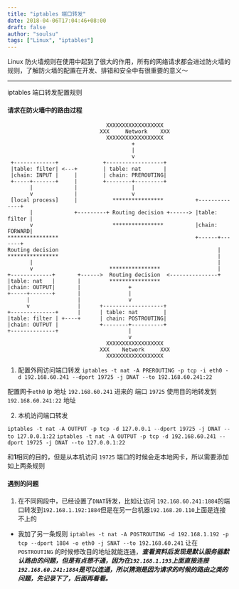 ```yaml
---
title: "iptables 端口转发"
date: 2018-04-06T17:04:46+08:00
draft: false
author: "soulsu"
tags: ["Linux", "iptables"]
---
```


Linux 防火墙规则在使用中起到了很大的作用，所有的网络请求都会进过防火墙的规则，了解防火墙的配置在开发、排错和安全中有很重要的意义～

<!--more-->

---

iptables 端口转发配置规则

#### 请求在防火墙中的路由过程

```
                               XXXXXXXXXXXXXXXXXX
                             XXX     Network    XXX
                               XXXXXXXXXXXXXXXXXX
                                       +
                                       |
                                       v
 +-------------+              +------------------+
 |table: filter| <---+        | table: nat       |
 |chain: INPUT |     |        | chain: PREROUTING|
 +-----+-------+     |        +--------+---------+
       |             |                 |
       v             |                 v
 [local process]     |           ****************          +--------------+
       |             +---------+ Routing decision +------> |table: filter |
       v                         ****************          |chain: FORWARD|
****************                                           +------+-------+
Routing decision                                                  |
****************                                                  |
       |                                                          |
       v                        ****************                  |
+-------------+       +------>  Routing decision  <---------------+
|table: nat   |       |         ****************
|chain: OUTPUT|       |               +
+-----+-------+       |               |
      |               |               v
      v               |      +-------------------+
+--------------+      |      | table: nat        |
|table: filter | +----+      | chain: POSTROUTING|
|chain: OUTPUT |             +--------+----------+
+--------------+                      |
                                      v
                               XXXXXXXXXXXXXXXXXX
                             XXX    Network     XXX
                               XXXXXXXXXXXXXXXXXX
```

1. 配置外网访问端口转发
`iptables -t nat -A PREROUTING -p tcp -i eth0 -d 192.168.60.241 --dport 19725 -j DNAT --to 192.168.60.241:22`

配置网卡`eth0` ip 地址 `192.168.60.241` 进来的 端口 `19725` 使用目的地转发到 `192.168.60.241:22` 地址

2. 本机访问端口转发

`iptables -t nat -A OUTPUT -p tcp -d 127.0.0.1 --dport 19725 -j DNAT --to 127.0.0.1:22`
`iptables -t nat -A OUTPUT -p tcp -d 192.168.60.241 --dport 19725 -j DNAT --to 127.0.0.1:22`

和**1**相同的目的，但是从本机访问 `19725` 端口的时候会走本地网卡，所以需要添加如上两条规则

#### 遇到的问题

1. 在不同网段中，已经设置了`DNAT`转发，比如让访问 `192.168.60.241:1884`的端口转发到`192.168.1.192:1884`但是在另一台机器`192.168.20.110`上面是连接不上的
- 我加了另一条规则 `iptables -t nat -A POSTROUTING -d 192.168.1.192 -p tcp --dport 1884 -o eth0 -j SNAT --to 192.168.60.241` 让在　`POSTROUTING` 的时候修改目的地址就能连通，***查看资料后发现是默认服务器默认路由的问题，但是有点想不通，因为在`192.168.1.193`上面直接连接`192.168.60.241:1884`是可以连通，所以猜测是因为请求的时候的路由之类的问题，先记录下了，后面再看看。***
